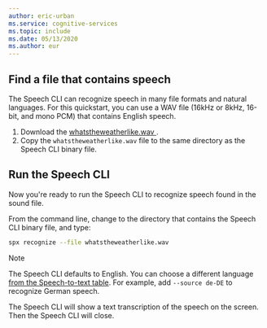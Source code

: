 ```yaml
---
author: eric-urban
ms.service: cognitive-services
ms.topic: include
ms.date: 05/13/2020
ms.author: eur
---
```


## Find a file that contains speech

The Speech CLI can recognize speech in many file formats and natural languages. For this quickstart, you can use
a WAV file (16kHz or 8kHz, 16-bit, and mono PCM) that contains English speech.

1. Download the <a href="https://github.com/Azure-Samples/cognitive-services-speech-sdk/blob/master/samples/csharp/sharedcontent/console/whatstheweatherlike.wav" download="whatstheweatherlike" target="_blank">whatstheweatherlike.wav <span class="docon docon-download x-hidden-focus"></span></a>.
2. Copy the `whatstheweatherlike.wav` file to the same directory as the Speech CLI binary file.

## Run the Speech CLI

Now you're ready to run the Speech CLI to recognize speech found in the sound file.

From the command line, change to the directory that contains the Speech CLI binary file, and type:

```bash
spx recognize --file whatstheweatherlike.wav
```

> [!NOTE]
> The Speech CLI defaults to English. You can choose a different language [from the Speech-to-text table](../../../../language-support.md).
> For example, add `--source de-DE` to recognize German speech.

The Speech CLI will show a text transcription of the speech on the screen. Then the Speech CLI will close.
